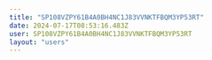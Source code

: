 ```yaml
---
title: "SP108VZPY61B4A0BH4NC1J83VVNKTFBQM3YP53RT"
date: 2024-07-17T08:53:16.483Z
user: SP108VZPY61B4A0BH4NC1J83VVNKTFBQM3YP53RT
layout: "users"
---
```

    